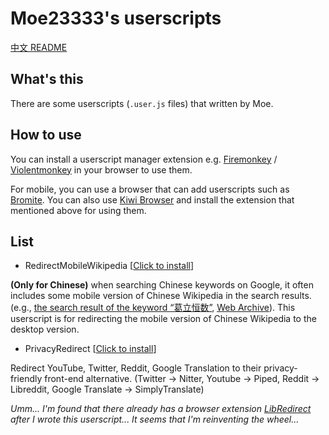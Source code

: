 # Moe23333's userscripts

[中文 README](/README-zh_CN.md)

## What's this

There are some userscripts (`.user.js` files) that written by Moe.

## How to use

You can install a userscript manager extension e.g. [Firemonkey](https://addons.mozilla.org/firefox/addon/firemonkey) / [Violentmonkey](https://violentmonkey.github.io) in your browser to use them.

For mobile, you can use a browser that can add userscripts such as [Bromite](https://github.com/bromite/bromite). You can also use [Kiwi Browser](https://github.com/kiwibrowser/src.next) and install the extension that mentioned above for using them.

## List

- RedirectMobileWikipedia  [[Click to install](https://raw.githubusercontent.com/Moe23333/userscripts/master/redirect_mobile_wikipedia.user.js)]

**(Only for Chinese)** when searching Chinese keywords on Google, it often includes some mobile version of Chinese Wikipedia in the search results. (e.g., [the search result of the keyword “葛立恒数”](https://www.google.com/search?q=%E8%91%9B%E7%AB%8B%E6%81%92%E6%95%B0), [Web Archive](https://web.archive.org/web/20221205085332/https://www.google.com/search?q=%E8%91%9B%E7%AB%8B%E6%81%92%E6%95%B0)). This userscript is for redirecting the mobile version of Chinese Wikipedia to the desktop version.

- PrivacyRedirect [[Click to install](https://raw.githubusercontent.com/Moe23333/userscripts/main/privacy_redirect.user.js)]

Redirect YouTube, Twitter, Reddit, Google Translation to their privacy-friendly front-end alternative. (Twitter -> Nitter, Youtube -> Piped, Reddit -> Libreddit, Google Translate -> SimplyTranslate)

_Umm... I'm found that there already has a browser extension [LibRedirect](https://github.com/libredirect/libredirect) after I wrote this userscript... It seems that I'm reinventing the wheel..._
